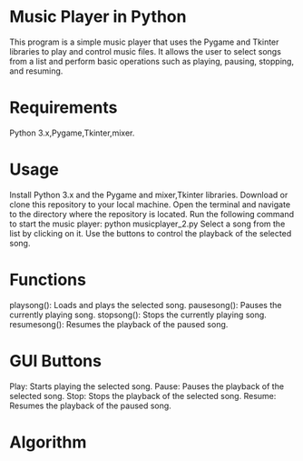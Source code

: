 # Music Player in Python
This program is a simple music player that uses the Pygame and Tkinter libraries to play and control music files. It allows the user to select songs from a list and perform basic operations such as playing, pausing, stopping, and resuming.

# Requirements
Python 3.x,Pygame,Tkinter,mixer.

# Usage
Install Python 3.x and the Pygame and mixer,Tkinter libraries.
Download or clone this repository to your local machine.
Open the terminal and navigate to the directory where the repository is located.
Run the following command to start the music player:
python musicplayer_2.py
Select a song from the list by clicking on it.
Use the buttons to control the playback of the selected song.

# Functions
playsong(): Loads and plays the selected song.
pausesong(): Pauses the currently playing song.
stopsong(): Stops the currently playing song.
resumesong(): Resumes the playback of the paused song.

# GUI Buttons
Play: Starts playing the selected song.
Pause: Pauses the playback of the selected song.
Stop: Stops the playback of the selected song.
Resume: Resumes the playback of the paused song.

# Algorithm



